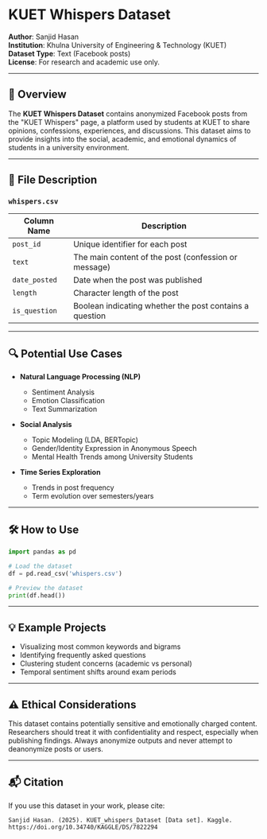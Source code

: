 # KUET Whispers Dataset

**Author**: Sanjid Hasan   
**Institution**: Khulna University of Engineering & Technology (KUET)   
**Dataset Type**: Text (Facebook posts)   
**License**: For research and academic use only.

---

## 📌 Overview

The **KUET Whispers Dataset** contains anonymized Facebook posts from the "KUET Whispers" page, a platform used by students at KUET to share opinions, confessions, experiences, and discussions. This dataset aims to provide insights into the social, academic, and emotional dynamics of students in a university environment.

---

## 📂 File Description

### `whispers.csv`

| Column Name   | Description                                             |
| ------------- | ------------------------------------------------------- |
| `post_id`     | Unique identifier for each post                         |
| `text`        | The main content of the post (confession or message)    |
| `date_posted` | Date when the post was published                        |
| `length`      | Character length of the post                            |
| `is_question` | Boolean indicating whether the post contains a question |

---

## 🔍 Potential Use Cases

* **Natural Language Processing (NLP)**

  * Sentiment Analysis
  * Emotion Classification
  * Text Summarization
* **Social Analysis**

  * Topic Modeling (LDA, BERTopic)
  * Gender/Identity Expression in Anonymous Speech
  * Mental Health Trends among University Students
* **Time Series Exploration**

  * Trends in post frequency
  * Term evolution over semesters/years

---

## 🛠 How to Use

```python
import pandas as pd

# Load the dataset
df = pd.read_csv('whispers.csv')

# Preview the dataset
print(df.head())
```

---

## 💡 Example Projects

* Visualizing most common keywords and bigrams
* Identifying frequently asked questions
* Clustering student concerns (academic vs personal)
* Temporal sentiment shifts around exam periods

---

## ⚠️ Ethical Considerations

This dataset contains potentially sensitive and emotionally charged content. Researchers should treat it with confidentiality and respect, especially when publishing findings. Always anonymize outputs and never attempt to deanonymize posts or users.

---

## 📬 Citation

If you use this dataset in your work, please cite:

```
Sanjid Hasan. (2025). KUET_whispers_Dataset [Data set]. Kaggle. https://doi.org/10.34740/KAGGLE/DS/7822294
```

